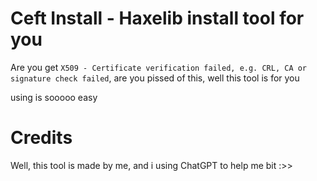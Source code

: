# Ceft Install - Haxelib install tool for you
Are you get `X509 - Certificate verification failed, e.g. CRL, CA or signature check failed`, are you pissed of this, well this tool is for you

using is sooooo easy

# Credits
Well, this tool is made by me, and i using ChatGPT to help me bit :>>